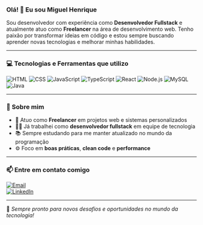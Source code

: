 ### Olá! 👋 Eu sou Miguel Henrique

Sou desenvolvedor com experiência como **Desenvolvedor Fullstack** e atualmente atuo como **Freelancer** na área de desenvolvimento web. Tenho paixão por transformar ideias em código e estou sempre buscando aprender novas tecnologias e melhorar minhas habilidades.

---

### 💻 Tecnologias e Ferramentas que utilizo

![HTML](https://skillicons.dev/icons?i=html)
![CSS](https://skillicons.dev/icons?i=css)
![JavaScript](https://skillicons.dev/icons?i=javascript)
![TypeScript](https://skillicons.dev/icons?i=typescript)
![React](https://skillicons.dev/icons?i=react)
![Node.js](https://skillicons.dev/icons?i=nodejs)
![MySQL](https://skillicons.dev/icons?i=mysql)
![Java](https://skillicons.dev/icons?i=java)

---

### 🚀 Sobre mim

- 💼 Atuo como **Freelancer** em projetos web e sistemas personalizados  
- 👨‍💻 Já trabalhei como **desenvolvedor fullstack** em equipe de tecnologia  
- 📚 Sempre estudando para me manter atualizado no mundo da programação  
- ⚙️ Foco em **boas práticas**, **clean code** e **performance**

---

### 📫 Entre em contato comigo

[![Email](https://img.shields.io/badge/Gmail-D14836?style=for-the-badge&logo=gmail&logoColor=white)](mailto:thenouze@gmail.com)  
[![LinkedIn](https://img.shields.io/badge/LinkedIn-0077B5?style=for-the-badge&logo=linkedin&logoColor=white)](https://www.linkedin.com/in/mhbc/)

---

📍 *Sempre pronto para novos desafios e oportunidades no mundo da tecnologia!*
